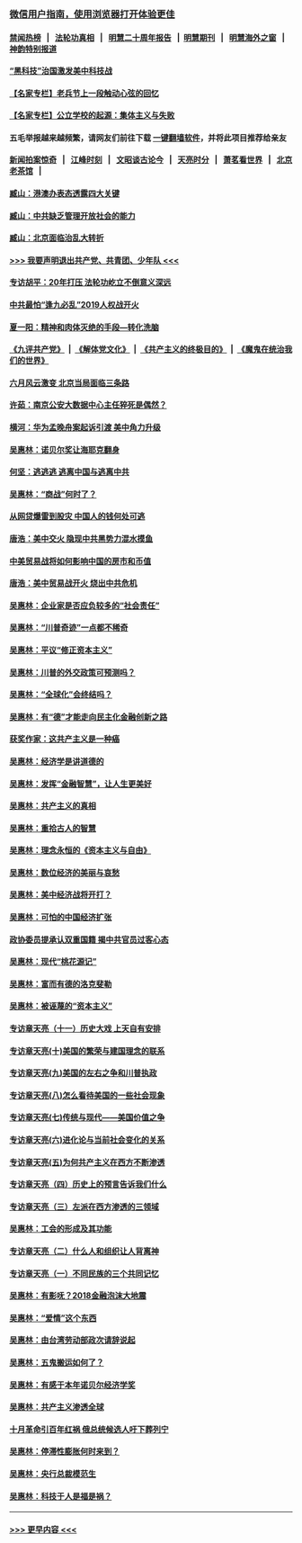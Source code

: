 ### [微信用户指南，使用浏览器打开体验更佳](https://github.com/gfw-breaker/banned-news1/blob/master/indexes/wechat-guide.md?t=0)
#### [禁闻热榜](热点新闻.md?t=0)  &nbsp;&nbsp;|&nbsp;&nbsp; [法轮功真相](https://github.com/gfw-breaker/truth/blob/master/README.md?t=0) &nbsp;&nbsp;|&nbsp;&nbsp; [明慧二十周年报告](https://github.com/gfw-breaker/mh-reports/blob/master/README.md?t=0) &nbsp;&nbsp;|&nbsp;&nbsp;[明慧期刊](https://github.com/gfw-breaker/mh-qikan) &nbsp;&nbsp;|&nbsp;&nbsp; [明慧海外之窗](https://github.com/gfw-breaker/mh-news/blob/master/README.md?t=0) &nbsp;&nbsp;|&nbsp;&nbsp; [神韵特别报道](https://github.com/gfw-breaker/mh-news/blob/master/shenyun.md?t=0)
#### [“黑科技”治国激发美中科技战](../pages/nsc423/n11638056.md?t=02040601) 
#### [【名家专栏】老兵节上一段触动心弦的回忆](../pages/nsc423/n11646016.md?t=02040601) 
#### [【名家专栏】公立学校的起源：集体主义与失败](../pages/nsc423/n11601833.md?t=02040601) 
#### 五毛举报越来越频繁，请网友们前往下载 [一键翻墙软件](https://github.com/gfw-breaker/ssr-accounts)，并将此项目推荐给亲友
#### [新闻拍案惊奇](https://github.com/gfw-breaker/banned-news1/blob/master/pages/link4.md) &nbsp;&nbsp;|&nbsp;&nbsp; [江峰时刻](https://github.com/gfw-breaker/banned-news1/blob/master/pages/link4.md) &nbsp;&nbsp;|&nbsp;&nbsp; [文昭谈古论今](https://github.com/gfw-breaker/banned-news1/blob/master/pages/link4.md) &nbsp;&nbsp;|&nbsp;&nbsp; [天亮时分](https://github.com/gfw-breaker/banned-news1/blob/master/pages/link4.md) &nbsp;&nbsp;|&nbsp;&nbsp; [萧茗看世界](https://github.com/gfw-breaker/banned-news1/blob/master/pages/link4.md) &nbsp;&nbsp;|&nbsp;&nbsp; [北京老茶馆](https://github.com/gfw-breaker/banned-news1/blob/master/pages/link4.md) &nbsp;&nbsp;|&nbsp;&nbsp; 
#### [臧山：港澳办表态透露四大关键](../pages/nsc423/n11421628.md?t=02040601) 
#### [臧山：中共缺乏管理开放社会的能力](../pages/nsc423/n11407457.md?t=02040601) 
#### [臧山：北京面临治乱大转折](../pages/nsc423/n11406895.md?t=02040601) 
#### [>>> 我要声明退出共产党、共青团、少年队 <<<](https://github.com/begood0513/goodnews/blob/master/quit/letter.md) 
#### [专访胡平：20年打压 法轮功屹立不倒意义深远](../pages/nsc423/n11398800.md?t=02040601) 
#### [中共最怕“逢九必乱”2019人权战开火](../pages/nsc423/n11385248.md?t=02040601) 
#### [夏一阳：精神和肉体灭绝的手段—转化洗脑](../pages/nsc423/n11368250.md?t=02040601) 
#### [《九评共产党》](https://github.com/begood0513/9ping.md/blob/master/README.md) &nbsp;|&nbsp; [《解体党文化》](../../../../jtdwh.md/blob/master/README.md)  &nbsp;|&nbsp; [《共产主义的终极目的》](../../../../gczydzjmd.md/blob/master/README.md) &nbsp;|&nbsp; [《魔鬼在统治我们的世界》](../../../../mgztzwmdsj.md/blob/master/README.md) 
#### [六月风云激变 北京当局面临三条路](../pages/nsc423/n11313668.md?t=02040601) 
#### [许茹：南京公安大数据中心主任猝死是偶然？](../pages/nsc423/n11064744.md?t=02040601) 
#### [横河：华为孟晚舟案起诉引渡 美中角力升级](../pages/nsc423/n11027230.md?t=02040601) 
#### [吴惠林：诺贝尔奖让海耶克翻身](../pages/nsc423/n10890049.md?t=02040601) 
#### [何坚：逃逃逃 逃离中国与逃离中共](../pages/nsc423/n10592891.md?t=02040601) 
#### [吴惠林：“商战”何时了？](../pages/nsc423/n10573558.md?t=02040601) 
#### [从网贷爆雷到股灾 中国人的钱何处可逃](../pages/nsc423/n10572800.md?t=02040601) 
#### [唐浩：美中交火 隐现中共黑势力混水摸鱼](../pages/nsc423/n10544040.md?t=02040601) 
#### [中美贸易战将如何影响中国的房市和币值](../pages/nsc423/n10543697.md?t=02040601) 
#### [唐浩：美中贸易战开火 烧出中共危机](../pages/nsc423/n10540126.md?t=02040601) 
#### [吴惠林：企业家是否应负较多的“社会责任”](../pages/nsc423/n10535022.md?t=02040601) 
#### [吴惠林：“川普奇迹”一点都不稀奇](../pages/nsc423/n10512808.md?t=02040601) 
#### [吴惠林：平议“修正资本主义”](../pages/nsc423/n10495724.md?t=02040601) 
#### [吴惠林：川普的外交政策可预测吗？](../pages/nsc423/n10462387.md?t=02040601) 
#### [吴惠林：“全球化”会终结吗？](../pages/nsc423/n10452838.md?t=02040601) 
#### [吴惠林：有“德”才能走向民主化金融创新之路](../pages/nsc423/n10432292.md?t=02040601) 
#### [获奖作家：这共产主义是一种癌](../pages/nsc423/n10431541.md?t=02040601) 
#### [吴惠林：经济学是讲道德的](../pages/nsc423/n10398014.md?t=02040601) 
#### [吴惠林：发挥“金融智慧”，让人生更美好](../pages/nsc423/n10375019.md?t=02040601) 
#### [吴惠林：共产主义的真相](../pages/nsc423/n10351394.md?t=02040601) 
#### [吴惠林：重拾古人的智慧](../pages/nsc423/n10337691.md?t=02040601) 
#### [吴惠林：理念永恒的《资本主义与自由》](../pages/nsc423/n10316274.md?t=02040601) 
#### [吴惠林：数位经济的美丽与哀愁](../pages/nsc423/n10292946.md?t=02040601) 
#### [吴惠林：美中经济战将开打？](../pages/nsc423/n10258825.md?t=02040601) 
#### [吴惠林：可怕的中国经济扩张](../pages/nsc423/n10219147.md?t=02040601) 
#### [政协委员提承认双重国籍 揭中共官员过客心态](../pages/nsc423/n10208809.md?t=02040601) 
#### [吴惠林：现代“桃花源记”](../pages/nsc423/n10185234.md?t=02040601) 
#### [吴惠林：富而有德的洛克斐勒](../pages/nsc423/n10142264.md?t=02040601) 
#### [吴惠林：被诬蔑的“资本主义”](../pages/nsc423/n10124816.md?t=02040601) 
#### [专访章天亮（十一）历史大戏 上天自有安排](../pages/nsc423/n10094905.md?t=02040601) 
#### [专访章天亮(十)美国的繁荣与建国理念的联系](../pages/nsc423/n10094899.md?t=02040601) 
#### [专访章天亮(九)美国的左右之争和川普执政](../pages/nsc423/n10094889.md?t=02040601) 
#### [专访章天亮(八)怎么看待美国的一些社会现象](../pages/nsc423/n10094857.md?t=02040601) 
#### [专访章天亮(七)传统与现代——美国价值之争](../pages/nsc423/n10093140.md?t=02040601) 
#### [专访章天亮(六)进化论与当前社会变化的关系](../pages/nsc423/n10092036.md?t=02040601) 
#### [专访章天亮(五)为何共产主义在西方不断渗透](../pages/nsc423/n10083620.md?t=02040601) 
#### [专访章天亮（四）历史上的预言告诉我们什么](../pages/nsc423/n10083606.md?t=02040601) 
#### [专访章天亮（三）左派在西方渗透的三领域](../pages/nsc423/n10081115.md?t=02040601) 
#### [吴惠林：工会的形成及其功能](../pages/nsc423/n10080633.md?t=02040601) 
#### [专访章天亮（二）什么人和组织让人背离神](../pages/nsc423/n10076637.md?t=02040601) 
#### [专访章天亮（一）不同民族的三个共同记忆](../pages/nsc423/n10074188.md?t=02040601) 
#### [吴惠林：有影呒？2018金融泡沫大地震](../pages/nsc423/n10040534.md?t=02040601) 
#### [吴惠林：“爱情”这个东西](../pages/nsc423/n10019423.md?t=02040601) 
#### [吴惠林：由台湾劳动部政次请辞说起](../pages/nsc423/n9979679.md?t=02040601) 
#### [吴惠林：五鬼搬运如何了？](../pages/nsc423/n9925338.md?t=02040601) 
#### [吴惠林：有感于本年诺贝尔经济学奖](../pages/nsc423/n9871883.md?t=02040601) 
#### [吴惠林：共产主义渗透全球](../pages/nsc423/n9812748.md?t=02040601) 
#### [十月革命引百年红祸 俄总统候选人吁下葬列宁](../pages/nsc423/n9810182.md?t=02040601) 
#### [吴惠林：停滞性膨胀何时来到？](../pages/nsc423/n9764136.md?t=02040601) 
#### [吴惠林：央行总裁模范生](../pages/nsc423/n9728134.md?t=02040601) 
#### [吴惠林：科技于人是福是祸？](../pages/nsc423/n9672982.md?t=02040601) 

----
#### [ >>> 更早内容 <<< ](../indexes/nsc423-earlier.md)
